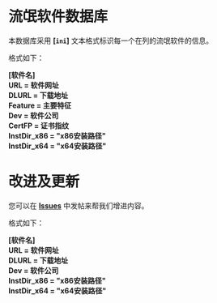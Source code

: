 # 流氓软件数据库

本数据库采用 **[`ini`]** 文本格式标识每一个在列的流氓软件的信息。

格式如下：

**[软件名]<br/>
URL = 软件网址<br/>
DLURL = 下载地址<br/>
Feature = 主要特征<br/>
Dev = 软件公司<br/>
CertFP = 证书指纹<br/>
InstDir_x86 = "x86安装路径"<br/>
InstDir_x64 = "x64安装路径"**


# 改进及更新

您可以在 **[Issues](https://github.com/wwdzcdb/RogueSoftware-List/issues)** 中发帖来帮我们增进内容。

格式如下：

**[软件名]<br/>
URL = 软件网址<br/>
DLURL = 下载地址<br/>
Dev = 软件公司<br/>
InstDir_x86 = "x86安装路径"<br/>
InstDir_x64 = "x64安装路径"**

